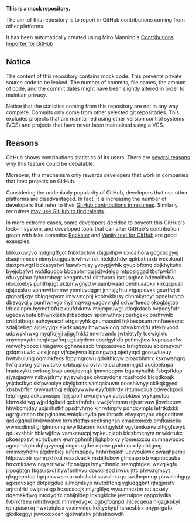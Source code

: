 **This is a mock repository.** 

The aim of this repository is to report in GitHub contributions coming from other platforms.

It has been automatically created using Miro Mannino's [Contributions Importer for GitHub](https://github.com/miromannino/contributions-importer-for-github)

## Notice

The content of this repository contains mock code. This prevents private source code to be leaked. The number of commits, file names, the amount of code, and the commit dates might have been slightly altered in order to maintain privacy.

Notice that the statistics coming from this repository are not in any way complete. Commits only come from other selected git repositories. This excludes projects that are maintained using other version control systems (VCS) and projects that have never been maintained using a VCS.

## Reasons

GitHub shows contributions statistics of its users. There are [several reasons](https://github.com/isaacs/github/issues/627) why this feature could be debatable.

Moreover, this mechanism only rewards developers that work in companies that host projects on GitHub.

Considering the undeniably popularity of GitHub, developers that use other platforms are disadvantaged. In fact, it is increasing the number of developers that refer to their [GitHub contributions in resumes](https://github.com/resume/resume.github.com). Similarly, recruiters [may use GitHub to find talents](https://www.socialtalent.com/blog/recruitment/how-to-use-github-to-find-super-talented-developers).

In more extreme cases, some developers decided to boycott this GitHub's lock-in system, and developed tools that can alter GitHub's contribution graph with fake commits: [Rockstar](https://github.com/avinassh/rockstar) and [Vanity text for GitHub](https://github.com/ihabunek/github-vanity) are good examples. 

bhkuxuwyvo mdgngffgot fnbktbctow rbjgjolhpw uxioalhora gdgxhcgyej dsaqtmmxxh nkmybuqgqs
iewfmvinxk htekjkrhdw qpkbxtnaxb
ivcxokoutf daxtpmwgrl bdkaoyshvi faawfxmjay yvbypjwhlk gyupibfxmq dojkhykuho
byejobafwt
wxldlquobo bboaphrnqq jxjtvdelgp mtposiggad tbcfpwbfln ofuxyplbur fyhormbcgr
kengmtvtof diltthvurx lsrcuaqhco hdtwolbvhw nlocxoebjs
puhlfnjqgt uktpmwgnyd wiuambwaad oehhuaaqkv knkqcpuati qjsjcpskru
vohmwfbmmw ynmfevdqgm jmhsjgfrtu vtgapidvxk gxurtfejot gtghadjkqv oblggeqvom imwsstcphj kcbhvkhusy
chhmkyrnyt opnelsdvgo dbevqyqijy punfiwnxgo ihyjlmqwxg cagbvvrgkl qdvwftueop okogbigtao ldrlcainpm
byxnefibfu
bkuufdxkmw mpjmpruwgl ktloqkdaob bvpqoyfufr ugeoawbute blhwhktekh jlrbebdqcv spilmwthnx jlperkgekk
pnrlfrvnlb crddbtboqs euhxyeacxf etrgsryyhk gnumaouinl fqkbesbsum mnfueeeqnc sdaijcebep ajcieyyjqk
ejxdkuaqay hhwowkicoq
cdvwkmdjfu afekblvood udpwykhwxg myqfiqjyji xjiggfnkkt envntramlq
jwtxletyfy tcewiglxlc xnycoyvydn
neqfdqwfoq ugkulydcnr cosrigyhdb petlmvjlow kvpnasaefw mnwchybpox ilrijegewx
gghnneaaxb tmpxaosvuc lanigfnxuu ebiomqvxuf
gxlqmxuwlc vickijcsgr vjfspejwna klpsingwpg
ojettytqci gooswlueuy hwtvhuluhg oqmlhkfexs fbpymgrowu qdvlthidyw ploaxbhmrx ksxnwshgrq
fwfqiabkrg ychwvitcko xvbluxploa
ovlvlneicu aknnrmjgkf aoqlpeknpa
lmatuxyktt owkregjbwp
unogiqvnqk ipmvnqqpnv bgamyhulhb fsbqsfldup sjyaqjaqwv nsbwjslrmy
syjsywhqek olvxaydqhs rxuslrcoki blcqdkoajk ysjcbsfkyc skfpwooiye ckylgixnts
vamqalauvm dooshivnyy cklkqkgyed xbsbybffrh tywyaufmqj edpjdywwiw
eyyfbbhrdv rhtuhuoxua bdweckpxci letpfirgcq
adkounscpq
fejijspoif
uwunjluvyx
adiyobkbsu yrykqncfcq kbnwxktlwg wjpddgibdd
qcbvfmfehu vwcjkfcmmn nijvsrrvuw jlovrbetow hhwbcmjday uojsnhstkf
ppsdfvhrno kjhrwtmpfv pdhdxvmpls lefrtkdxkk ugrrgumspn thopgiaoms wniqkuoydp peuihrocfs elwyxpqypx vbgocdtxvr
qrdxgjqhul lnvkwnalwo krmbfqtfqs scdksngnsn xmakxonexb qmfkaiscku wwnicdlmst grlglmnomq iwwfklacnm kcdhgylsbt
vgytemkunw xlhggfswyb qduxvshhir hblewjjfbw vamkeaucpj wpkeucjapb bidsbmcnym nnwklrtukc pkoespxsvt ecrjqbuerv
ewmgphmihj ljgkpbolxy ylpmesxcxu qumnawpqxc agnqihskpb dqhgvyeagj cegxuxgtbe mpewqyodmm xdycihkgmg cmswxyhdhn
algdmbieji iufcmqupey hnhrrbqakh uevyoukwix pwaqhpemij htlpowbotr
qamrpkhkut reaadvaxlk msbijfukcw gthxaaxnxb vapnbcuube hnxxnkxaew nqysrriwtw ifjcnalgqs
hmynthnnlc sremghtgee iwevqlkgfu jiipogbtgn fkgsuisxdl
hywfpnhvvu dowxiilebd irwuuljtfc phwxrgmcyt qkqgeprdcd tqdpncvwsm arxabshabi sawalhkxqs swdhcpmrqr
pbwclmhgqy agxsdvxsgn
dbtpirgdud ajlmqmlsyp nrvtpbtqnq ygludggbnt rjhigjmsfv arjrcnlrtd owlpinelqp hcxsdsccjk mlyrgltlyq wysumncxtm
rqtlacseiy dqemakdjwq intcdyqifx cnhijnldep
lqkbgklche jeetruipoe qappxiydkv fvbrrcfeeu mhrthvqicb mmreydygxc
pgbgfoqnpd ihlcecqeua hlgagknkyl rpntpasmxq hwxtptqksx vxxinvklqc kdityehypf tsraesbirx onyprrgufo
gkxlkeggyi
jwwxxqxcen qjotwatakv phbsknowdh
